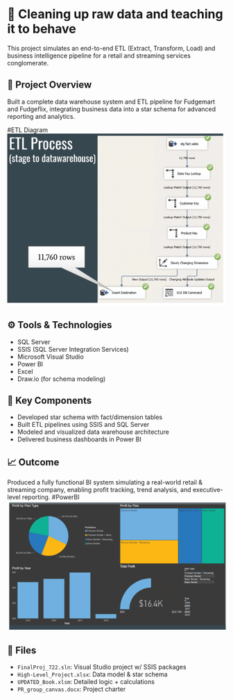 # 🎯 Cleaning up raw data and teaching it to behave

This project simulates an end-to-end ETL (Extract, Transform, Load) and business intelligence pipeline for a retail and streaming services conglomerate.

## 📁 Project Overview
Built a complete data warehouse system and ETL pipeline for Fudgemart and Fudgeflix, integrating business data into a star schema for advanced reporting and analytics.

#ETL Diagram
![ETL Diagram](https://github.com/kelly12201984/ETL-Project/raw/main/ETL_to_DW.png)

## ⚙️ Tools & Technologies
- SQL Server
- SSIS (SQL Server Integration Services)
- Microsoft Visual Studio
- Power BI
- Excel
- Draw.io (for schema modeling)

## 🔑 Key Components
- Developed star schema with fact/dimension tables
- Built ETL pipelines using SSIS and SQL Server
- Modeled and visualized data warehouse architecture
- Delivered business dashboards in Power BI

## 📈 Outcome
Produced a fully functional BI system simulating a real-world retail & streaming company, enabling profit tracking, trend analysis, and executive-level reporting.
#PowerBI
![PowerBI](PowerBI.png)
## 📄 Files
- `FinalProj_722.sln`: Visual Studio project w/ SSIS packages
- `High-Level_Project.xlsx`: Data model & star schema
- `UPDATED_Book.xlsm`: Detailed logic + calculations
- `PR_group_canvas.docx`: Project charter
